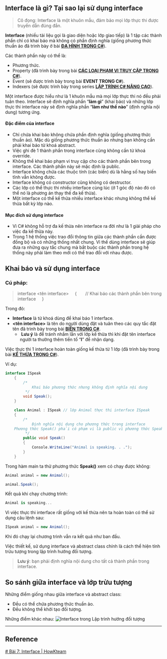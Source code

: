 ## Interface là gì? Tại sao lại sử dụng interface

> Cô đọng: Interface là một khuôn mẫu, đảm bảo mọi lớp thực thi được truyền dẫn đúng đắn.


**Interface** (nhiều tài liệu gọi là giao diện hoặc lớp giao tiếp) là 1 tập các thành phần chỉ có khai báo mà không có phần định nghĩa (giống phương thức thuần ảo đã trình bày ở bài **[ĐA HÌNH TRONG C#](https://www.howkteam.vn/redirect?Id=Y%2fHKZv6fbvNJnzXtx4Ic0rZRqPOVzQSxG20E6RGIOYGkJZSuYXwQaP8LTTGHNDzS%2bJ0rgkle8KugDrsLK9KChxZTQpZdKKvKo65LUWChMSFyIs0EBwIoBbHXmlgIZElyZGXaJ%2bKkVmhfB2Vz8Rn%2baw%3d%3d)**).

Các thành phần này có thể là:

-   Phương thức.
-   Property (đã trình bày trong bài **[CÁC LOẠI PHẠM VI TRUY CẬP TRONG C#](https://www.howkteam.vn/redirect?Id=Y%2fHKZv6fbvNJnzXtx4Ic0rZRqPOVzQSxG20E6RGIOYGkJZSuYXwQaP8LTTGHNDzS54fow40vAPSLNNKn6nDssirWHYqpuUlMjEJi6VJslaDfGk9Kvs7%2buLOXNZzcc8xjPNli27W0lRDN1p1triprF4ruqRVpY9kmPm80QA2kAK8%3d)**).
-   Event (sẽ được trình bày trong bài **EVENT TRONG C#**).
-   Indexers (sẽ được trình bày trong series **[LẬP TRÌNH C# NÂNG CAO](https://www.howkteam.vn/redirect?Id=Y%2fHKZv6fbvNJnzXtx4Ic0lthogs3xmFNd%2fmA%2beIi3HrLXkoJNxKQfs3CYsTGyVjjne6gqzN19lGRlCHks56Qkqa1PEu3nOa%2fpdb%2bV2KHPYI%3d)**).

Một interface được hiểu như là 1 khuôn mẫu mà mọi lớp thực thi nó đều phải tuân theo. Interface sẽ định nghĩa phần “**làm gì**” (khai báo) và những lớp thực thi interface này sẽ định nghĩa phần “**làm như thế nào**” (định nghĩa nội dung) tương ứng.

#### Đặc điểm của interface

-   Chỉ chứa khai báo không chứa phần định nghĩa (giống phương thức thuần ảo). Mặc dù giống phương thức thuần ảo nhưng bạn không cần phải khai báo từ khoá abstract.
-   Việc ghi đè 1 thành phần trong interface cũng không cần từ khoá override.
-   Không thể khai báo phạm vi truy cập cho các thành phần bên trong interface. Các thành phần này sẽ mặc định là public.
-   Interface không chứa các thuộc tính (các biến) dù là hằng số hay biến tĩnh vẫn không được.
-   Interface không có constructor cũng không có destructor.
-   Các lớp có thể thực thi nhiều interface cùng lúc (ở 1 góc độ nào đó có thể nó là phương án thay thế đa kế thừa).
-   Một interface có thể kế thừa nhiều interface khác nhưng không thể kế thừa bất kỳ lớp nào.

#### Mục đích sử dụng interface

-   Vì C# không hỗ trợ đa kế thừa nên interface ra đời như là 1 giải pháp cho việc đa kế thừa này.
-   Trong 1 hệ thống việc trao đổi thông tin giữa các thành phần cần được đồng bộ và có những thống nhất chung. Vì thế dùng interface sẽ giúp đưa ra những quy tắc chung mà bắt buộc các thành phần trong hệ thống này phải làm theo mới có thể trao đổi với nhau được.

## Khai báo và sử dụng interface
### Cú pháp:
>interface <tên interface>
    {
      // Khai báo các thành phần bên trong interface
    }
	
	
Trong đó:

-   **Interface** là từ khoá dùng để khai báo 1 interface.
-   **<tên interface>** là tên do người dùng đặt và tuân theo các quy tắc đặt tên đã trình bày trong bài **[BIẾN TRONG C#](https://www.howkteam.vn/redirect?Id=Y%2fHKZv6fbvNJnzXtx4Ic0rZRqPOVzQSxG20E6RGIOYH2ztT5H01j3ihV01MA5mug%2bR%2bcFnD0tnOjAuot5NCLyX2%2bh18FBrP0ifRJe8Zg4Kc%3d)**.
    -    **Lưu ý** là để tránh nhầm lẫn với lớp kế thừa thì khi đặt tên interface người ta thường thêm tiền tố “**I**” để nhận dạng.

Việc thực thi 1 interface hoàn toàn giống kế thừa từ 1 lớp (đã trình bày trong bài **[KẾ THỪA TRONG C#](https://www.howkteam.vn/redirect?Id=Y%2fHKZv6fbvNJnzXtx4Ic0rZRqPOVzQSxG20E6RGIOYGkJZSuYXwQaP8LTTGHNDzS%2fIwOxA38OLjoMrkmPaMB%2bB%2fMj%2b0%2bAY90qv70Dl0ZDyVkesndQWbBGT8rx1LaW0AWZgtpMyTp%2b%2fbyxk8tQ7ARVw%3d%3d)**).

Ví dụ:

````cs
interface ISpeak
    {
        /*
            Khai báo phương thức nhưng không định nghĩa nội dung
         */
        void Speak();
    }

    class Animal : ISpeak // lớp Animal thực thi interface ISpeak
    {
        /*
            Định nghĩa nội dung cho phương thức trong interface
	Phương thức Speak() phải có phạm vi là public vì phương thức Speak() trong interface mặc định là public rồi.
         */
        public void Speak()
        {
            Console.WriteLine("Animal is speaking. . ."); 
        }
    }

````

Trong hàm main ta thử phương thức **Speak()** xem có chạy được không:
````cs
Animal animal = new Animal();

animal.Speak();
````

Kết quả khi chạy chương trình:

````cs
Animal is speaking...
````

Vì việc thực thi interface rất giống với kế thừa nên ta hoàn toàn có thể sử dụng câu lệnh sau:
````cs
ISpeak animal = new Animal();
````

Khi đó chạy lại chương trình vẫn ra kết quả như ban đầu.

Việc thiết kế, sử dụng interface và abstract class chính là cách thể hiện tính trừu tượng trong lập trình hướng đối tượng.

>**Lưu ý**: bạn phải định nghĩa nội dung cho tất cả thành phần trong interface.

## So sánh giữa interface và lớp trừu tượng
Những điểm giống nhau giữa interface và abstract class:

-   Đều có thể chứa phương thức thuần ảo.
-   Đều không thể khởi tạo đối tượng.

Những điểm khác nhau:
![Interface trong Lập trình hướng đối tượng](https://f.howkteam.vn/Upload/cke/images/2_IMAGE%20TUTORIAL/1_C%23_AutoC%23/4_C%23%20H%C6%B0%E1%BB%9Bng%20%C4%91%E1%BB%91i%20t%C6%B0%E1%BB%A3ng%20(OOP)/B07_Interface%20trong%20L%E1%BA%ADp%20tr%C3%ACnh%20OOP/2_Interface%20trong%20L%E1%BA%ADp%20tr%C3%ACnh%20h%C6%B0%E1%BB%9Bng%20%C4%91%E1%BB%91i%20t%C6%B0%E1%BB%A3ng_Howkteam_com.png)

---
## Reference 
[# Bài 7: Interface | HowKteam](https://www.howkteam.vn/course/lap-trinh-oop-voi-c/interface-trong-lap-trinh-huong-doi-tuong-1396)
